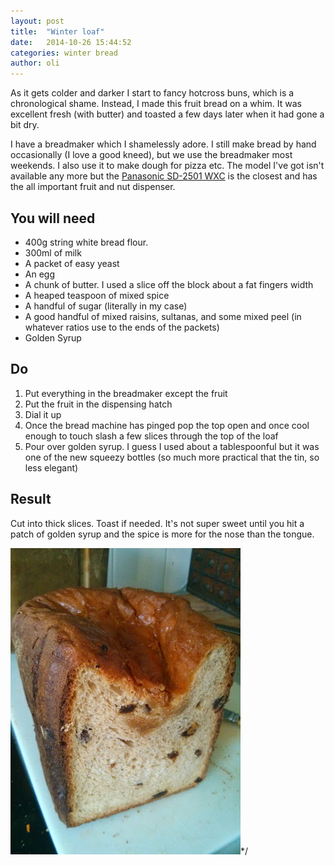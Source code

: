```yaml
---
layout: post
title:  "Winter loaf"
date:   2014-10-26 15:44:52
categories: winter bread
author: oli
---
```


As it gets colder and darker I start to fancy hotcross buns, which is a chronological shame.  Instead, I made this fruit bread on a whim.  It was excellent fresh (with butter) and toasted a few days later when it had gone a bit dry.

I have a breadmaker which I shamelessly adore.  I still make bread by hand occasionally (I love a good kneed), but we use the breadmaker most weekends.  I also use it to make dough for pizza etc.  The model I've got isn't available any more but the [Panasonic SD-2501 WXC](http://www.amazon.co.uk/gp/product/B004RTJWMW/ref=as_li_tl?ie=UTF8&camp=1634&creative=19450&creativeASIN=B004RTJWMW&linkCode=as2&tag=wwwcoldclimat-21&linkId=4CWZOYDXKD7I24VM) is the closest and has the all important fruit and nut dispenser.

## You will need

* 400g string white bread flour.
* 300ml of milk
* A packet of easy yeast
* An egg
* A chunk of butter.  I used a slice off the block about a fat fingers width
* A heaped teaspoon of mixed spice
* A handful of sugar (literally in my case)
* A good handful of mixed raisins, sultanas, and some mixed peel (in whatever ratios use to the ends of the packets)
* Golden Syrup

## Do

1. Put everything in the breadmaker except the fruit
2. Put the fruit in the dispensing hatch
3. Dial it up
4. Once the bread machine has pinged pop the top open and once cool enough to touch slash a few slices through the top of the loaf
5. Pour over golden syrup.  I guess I used about a tablespoonful but it was one of the new squeezy bottles (so much more practical that the tin, so less elegant)

## Result

Cut into thick slices.  Toast if needed.  It's not super sweet until you hit a patch of golden syrup and the spice is more for the nose than the tongue.

![Doesn't look much but it great on a crappy day](/images/winter-loaf.jpg "Doesn't look much but it great on a crappy day")*/